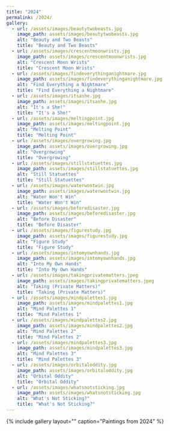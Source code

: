 ```yaml
---
title: "2024"
permalink: /2024/
gallery:
  - url: /assets/images/beautytwobeasts.jpg
    image_path: assets/images/beautytwobeasts.jpg
    alt: "Beauty and Two Beasts"
    title: "Beauty and Two Beasts"
  - url: /assets/images/crescentmoonwrists.jpg
    image_path: assets/images/crescentmoonwrists.jpg
    alt: "Crescent Moon Wrists"
    title: "Crescent Moon Wrists"
  - url: /assets/images/findeverythinganightmare.jpg
    image_path: assets/images/findeverythinganightmare.jpg
    alt: "Find Everything a Nightmare"
    title: "Find Everything a Nightmare"
  - url: /assets/images/itsashe.jpg
    image_path: assets/images/itsashe.jpg
    alt: "It's a She!"
    title: "It's a She!"
  - url: /assets/images/meltingpoint.jpg
    image_path: assets/images/meltingpoint.jpg
    alt: "Melting Point"
    title: "Melting Point"
  - url: /assets/images/overgrowing.jpg
    image_path: assets/images/overgrowing.jpg
    alt: "Overgrowing"
    title: "Overgrowing"
  - url: /assets/images/stillstatuettes.jpg
    image_path: assets/images/stillstatuettes.jpg
    alt: "Still Statuettes"
    title: "Still Statuettes"
  - url: /assets/images/waterwontwin.jpg
    image_path: assets/images/waterwontwin.jpg
    alt: "Water Won't Win"
    title: "Water Won't Win"
  - url: /assets/images/beforedisaster.jpg
    image_path: assets/images/beforedisaster.jpg
    alt: "Before Disaster"
    title: "Before Disaster"
  - url: /assets/images/figurestudy.jpg
    image_path: assets/images/figurestudy.jpg
    alt: "Figure Study"
    title: "Figure Study"
  - url: /assets/images/intomyownhands.jpg
    image_path: assets/images/intomyownhands.jpg
    alt: "Into My Own Hands"
    title: "Into My Own Hands"
  - url: /assets/images/takingprivatematters.jpeg
    image_path: assets/images/takingprivatematters.jpeg
    alt: "Taking (Private Matters)"
    title: "Taking (Private Matters)"
  - url: /assets/images/mindpalettes1.jpg
    image_path: assets/images/mindpalettes1.jpg
    alt: "Mind Palettes 1"
    title: "Mind Palettes 1"
  - url: /assets/images/mindpalettes2.jpg
    image_path: assets/images/mindpalettes2.jpg
    alt: "Mind Palettes 2"
    title: "Mind Palettes 2"
  - url: /assets/images/mindpalettes3.jpg
    image_path: assets/images/mindpalettes3.jpg
    alt: "Mind Palettes 3"
    title: "Mind Palettes 3"
  - url: /assets/images/orbitaloddity.jpg
    image_path: assets/images/orbitaloddity.jpg
    alt: "Orbital Oddity"
    title: "Orbital Oddity"
  - url: /assets/images/whatsnotsticking.jpg
    image_path: assets/images/whatsnotsticking.jpg
    alt: "What's Not Sticking?"
    title: "What's Not Sticking?"
---
```


{% include gallery layout="" caption="Paintings from 2024" %}
